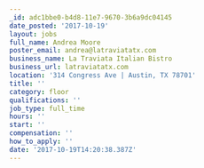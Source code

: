 ```yaml
---
_id: adc1bbe0-b4d8-11e7-9670-3b6a9dc04145
date_posted: '2017-10-19'
layout: jobs
full_name: Andrea Moore
poster_email: andrea@latraviatatx.com
business_name: La Traviata Italian Bistro
business_url: latraviatatx.com
location: '314 Congress Ave | Austin, TX 78701'
title: ''
category: floor
qualifications: ''
job_type: full_time
hours: ''
start: ''
compensation: ''
how_to_apply: ''
date: '2017-10-19T14:20:38.387Z'
---
```



